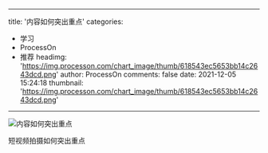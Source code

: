
---
title: '内容如何突出重点'
categories: 
 - 学习
 - ProcessOn
 - 推荐
headimg: 'https://img.processon.com/chart_image/thumb/618543ec5653bb14c2643dcd.png'
author: ProcessOn
comments: false
date: 2021-12-05 15:24:18
thumbnail: 'https://img.processon.com/chart_image/thumb/618543ec5653bb14c2643dcd.png'
---

<div>   
<img class="thumb" alt="内容如何突出重点" src="https://img.processon.com/chart_image/thumb/618543ec5653bb14c2643dcd.png" referrerpolicy="no-referrer">
<p>短视频拍摄如何突出重点</p>  
</div>
            
